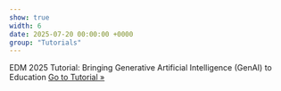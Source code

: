 ```yaml
---
show: true
width: 6
date: 2025-07-20 00:00:00 +0000
group: "Tutorials"
---
```


<div class="p-3">
  <p>
    EDM 2025 Tutorial: Bringing Generative Artificial Intelligence (GenAI) to Education 
    <a href="{{ '/tutorials/EDM2025/' | relative_url }}" class="btn btn-sm btn-primary ml-2 align-baseline">
      Go to Tutorial &raquo;
    </a>
  </p>
</div>